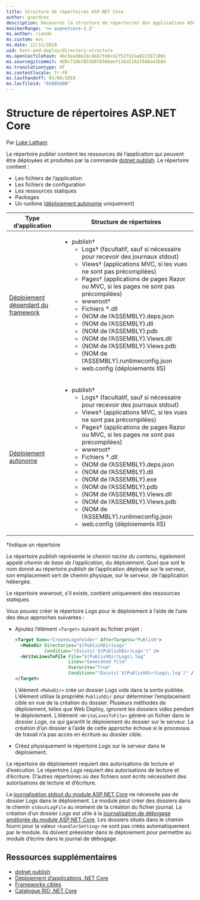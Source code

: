 ```yaml
---
title: Structure de répertoires ASP.NET Core
author: guardrex
description: Découvrez la structure de répertoires des applications ASP.NET Core publiées.
monikerRange: '>= aspnetcore-2.2'
ms.author: riande
ms.custom: mvc
ms.date: 12/11/2018
uid: host-and-deploy/directory-structure
ms.openlocfilehash: 4bc5ead8e24c4bb7fe6cd2f52fd2aa622187180c
ms.sourcegitcommit: dd9c73db7853d87b566eef136d2162f648a43b85
ms.translationtype: HT
ms.contentlocale: fr-FR
ms.lasthandoff: 05/06/2019
ms.locfileid: "65085498"
---
```

# <a name="aspnet-core-directory-structure"></a>Structure de répertoires ASP.NET Core

Par [Luke Latham](https://github.com/guardrex)

Le répertoire *publier* contient les ressources de l’application qui peuvent être déployées et produites par la commande [dotnet publish](/dotnet/core/tools/dotnet-publish). Le répertoire contient :

* Les fichiers de l’application
* Les fichiers de configuration
* Les ressources statiques
* Packages
* Un runtime ([déploiement autonome](/dotnet/core/deploying/#self-contained-deployments-scd) uniquement)

| Type d’application | Structure de répertoires |
| -------- | ------------------- |
| [Déploiement dépendant du framework](/dotnet/core/deploying/#framework-dependent-deployments-fdd) | <ul><li>publish&dagger;<ul><li>Logs&dagger; (facultatif, sauf si nécessaire pour recevoir des journaux stdout)</li><li>Views&dagger; (applications MVC, si les vues ne sont pas précompilées)</li><li>Pages&dagger; (applications de pages Razor ou MVC, si les pages ne sont pas précompilées)</li><li>wwwroot&dagger;</li><li>Fichiers *\.dll</li><li>{NOM de l’ASSEMBLY}.deps.json</li><li>{NOM de l’ASSEMBLY}.dll</li><li>{NOM de l’ASSEMBLY}.pdb</li><li>{NOM de l’ASSEMBLY}.Views.dll</li><li>{NOM de l’ASSEMBLY}.Views.pdb</li><li>{NOM de l’ASSEMBLY}.runtimeconfig.json</li><li>web.config (déploiements IIS)</li></ul></li></ul> |
| [Déploiement autonome](/dotnet/core/deploying/#self-contained-deployments-scd) | <ul><li>publish&dagger;<ul><li>Logs&dagger; (facultatif, sauf si nécessaire pour recevoir des journaux stdout)</li><li>Views&dagger; (applications MVC, si les vues ne sont pas précompilées)</li><li>Pages&dagger; (applications de pages Razor ou MVC, si les pages ne sont pas précompilées)</li><li>wwwroot&dagger;</li><li>Fichiers \*.dll</li><li>{NOM de l’ASSEMBLY}.deps.json</li><li>{NOM de l’ASSEMBLY}.dll</li><li>{NOM de l’ASSEMBLY}.exe</li><li>{NOM de l’ASSEMBLY}.pdb</li><li>{NOM de l’ASSEMBLY}.Views.dll</li><li>{NOM de l’ASSEMBLY}.Views.pdb</li><li>{NOM de l’ASSEMBLY}.runtimeconfig.json</li><li>web.config (déploiements IIS)</li></ul></li></ul> |

&dagger;Indique un répertoire

Le répertoire *publish* représente le *chemin racine du contenu*, également appelé *chemin de base de l’application*, du déploiement. Quel que soit le nom donné au répertoire *publish* de l’application déployée sur le serveur, son emplacement sert de chemin physique, sur le serveur, de l’application hébergée.

Le répertoire *wwwroot*, s’il existe, contient uniquement des ressources statiques.

Vous pouvez créer le répertoire *Logs* pour le déploiement à l’aide de l’une des deux approches suivantes :

* Ajoutez l’élément `<Target>` suivant au fichier projet :

   ```xml
   <Target Name="CreateLogsFolder" AfterTargets="Publish">
     <MakeDir Directories="$(PublishDir)Logs" 
              Condition="!Exists('$(PublishDir)Logs')" />
     <WriteLinesToFile File="$(PublishDir)Logs\.log" 
                       Lines="Generated file" 
                       Overwrite="True" 
                       Condition="!Exists('$(PublishDir)Logs\.log')" />
   </Target>
   ```

   L’élément `<MakeDir>` crée un dossier *Logs* vide dans la sortie publiée. L’élément utilise la propriété `PublishDir` pour déterminer l’emplacement cible en vue de la création du dossier. Plusieurs méthodes de déploiement, telles que Web Deploy, ignorent les dossiers vides pendant le déploiement. L’élément `<WriteLinesToFile>` génère un fichier dans le dossier *Logs*, ce qui garantit le déploiement du dossier sur le serveur. La création d’un dossier à l’aide de cette approche échoue si le processus de travail n’a pas accès en écriture au dossier cible.

* Créez physiquement le répertoire *Logs* sur le serveur dans le déploiement.

Le répertoire de déploiement requiert des autorisations de lecture et d’exécution. Le répertoire *Logs* requiert des autorisations de lecture et d’écriture. D’autres répertoires où des fichiers sont écrits nécessitent des autorisations de lecture et d’écriture.

La [journalisation stdout du module ASP.NET Core](xref:host-and-deploy/aspnet-core-module#log-creation-and-redirection) ne nécessite pas de dossier *Logs* dans le déploiement. Le module peut créer des dossiers dans le chemin `stdoutLogFile` au moment de la création du fichier journal. La création d’un dossier *Logs* est utile à la [journalisation de débogage améliorée du module ASP.NET Core](xref:host-and-deploy/aspnet-core-module#enhanced-diagnostic-logs). Les dossiers situés dans le chemin fourni pour la valeur `<handlerSetting>` ne sont pas créés automatiquement par le module. Ils doivent préexister dans le déploiement pour permettre au module d’écrire dans le journal de débogage.

## <a name="additional-resources"></a>Ressources supplémentaires

* [dotnet publish](/dotnet/core/tools/dotnet-publish)
* [Déploiement d’applications .NET Core](/dotnet/core/deploying/)
* [Frameworks cibles](/dotnet/standard/frameworks)
* [Catalogue RID .NET Core](/dotnet/core/rid-catalog)
